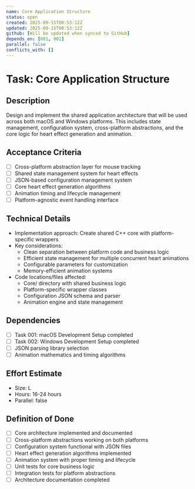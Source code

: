 ```yaml
---
name: Core Application Structure
status: open
created: 2025-09-15T00:53:12Z
updated: 2025-09-15T00:53:12Z
github: [Will be updated when synced to GitHub]
depends_on: [001, 002]
parallel: false
conflicts_with: []
---
```


# Task: Core Application Structure

## Description
Design and implement the shared application architecture that will be used across both macOS and Windows platforms. This includes state management, configuration system, cross-platform abstractions, and the core logic for heart effect generation and animation.

## Acceptance Criteria
- [ ] Cross-platform abstraction layer for mouse tracking
- [ ] Shared state management system for heart effects
- [ ] JSON-based configuration management system
- [ ] Core heart effect generation algorithms
- [ ] Animation timing and lifecycle management
- [ ] Platform-agnostic event handling interface

## Technical Details
- Implementation approach: Create shared C++ core with platform-specific wrappers
- Key considerations:
  - Clean separation between platform code and business logic
  - Efficient state management for multiple concurrent heart animations
  - Configurable parameters for customization
  - Memory-efficient animation systems
- Code locations/files affected:
  - Core/ directory with shared business logic
  - Platform-specific wrapper classes
  - Configuration JSON schema and parser
  - Animation engine and state management

## Dependencies
- [ ] Task 001: macOS Development Setup completed
- [ ] Task 002: Windows Development Setup completed
- [ ] JSON parsing library selection
- [ ] Animation mathematics and timing algorithms

## Effort Estimate
- Size: L
- Hours: 16-24 hours
- Parallel: false

## Definition of Done
- [ ] Core architecture implemented and documented
- [ ] Cross-platform abstractions working on both platforms
- [ ] Configuration system functional with JSON files
- [ ] Heart effect generation algorithms implemented
- [ ] Animation system with proper timing and lifecycle
- [ ] Unit tests for core business logic
- [ ] Integration tests for platform abstractions
- [ ] Architecture documentation completed